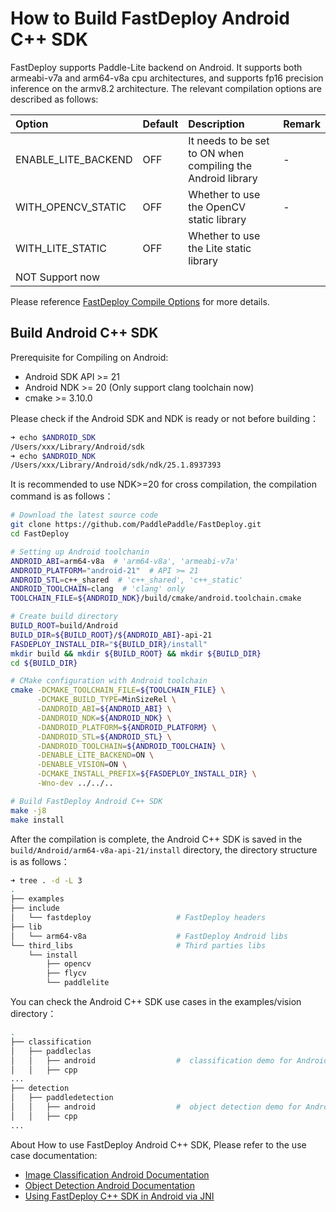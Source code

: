 # How to Build FastDeploy Android C++ SDK

FastDeploy supports Paddle-Lite backend on Android. It supports both armeabi-v7a and arm64-v8a cpu architectures, and supports fp16 precision inference on the armv8.2 architecture. The relevant compilation options are described as follows:

|Option|Default|Description|Remark|  
|:---|:---|:---|:---|  
|ENABLE_LITE_BACKEND|OFF|It needs to be set to ON when compiling the Android library| - |
|WITH_OPENCV_STATIC|OFF|Whether to use the OpenCV static library| - |
|WITH_LITE_STATIC|OFF|Whether to use the Lite static library
| NOT Support now |

Please reference [FastDeploy Compile Options](./README.md) for more details.

## Build Android C++ SDK

Prerequisite for Compiling on Android:  

- Android SDK API >= 21  
- Android NDK >= 20 (Only support clang toolchain now)
- cmake >= 3.10.0  

Please check if the Android SDK and NDK is ready or not before building：  
```bash
➜ echo $ANDROID_SDK  
/Users/xxx/Library/Android/sdk  
➜ echo $ANDROID_NDK
/Users/xxx/Library/Android/sdk/ndk/25.1.8937393
```
It is recommended to use NDK>=20 for cross compilation, the compilation command is as follows：
```bash
# Download the latest source code
git clone https://github.com/PaddlePaddle/FastDeploy.git
cd FastDeploy  

# Setting up Android toolchanin
ANDROID_ABI=arm64-v8a  # 'arm64-v8a', 'armeabi-v7a'
ANDROID_PLATFORM="android-21"  # API >= 21
ANDROID_STL=c++_shared  # 'c++_shared', 'c++_static'
ANDROID_TOOLCHAIN=clang  # 'clang' only
TOOLCHAIN_FILE=${ANDROID_NDK}/build/cmake/android.toolchain.cmake

# Create build directory
BUILD_ROOT=build/Android
BUILD_DIR=${BUILD_ROOT}/${ANDROID_ABI}-api-21
FASDEPLOY_INSTALL_DIR="${BUILD_DIR}/install"
mkdir build && mkdir ${BUILD_ROOT} && mkdir ${BUILD_DIR}
cd ${BUILD_DIR}

# CMake configuration with Android toolchain
cmake -DCMAKE_TOOLCHAIN_FILE=${TOOLCHAIN_FILE} \
      -DCMAKE_BUILD_TYPE=MinSizeRel \
      -DANDROID_ABI=${ANDROID_ABI} \
      -DANDROID_NDK=${ANDROID_NDK} \
      -DANDROID_PLATFORM=${ANDROID_PLATFORM} \
      -DANDROID_STL=${ANDROID_STL} \
      -DANDROID_TOOLCHAIN=${ANDROID_TOOLCHAIN} \
      -DENABLE_LITE_BACKEND=ON \
      -DENABLE_VISION=ON \
      -DCMAKE_INSTALL_PREFIX=${FASDEPLOY_INSTALL_DIR} \
      -Wno-dev ../../..

# Build FastDeploy Android C++ SDK
make -j8
make install  
```  
After the compilation is complete, the Android C++ SDK is saved in the `build/Android/arm64-v8a-api-21/install` directory, the directory structure is as follows：  
```bash
➜ tree . -d -L 3
.
├── examples
├── include
│   └── fastdeploy                   # FastDeploy headers
├── lib
│   └── arm64-v8a                    # FastDeploy Android libs
└── third_libs                       # Third parties libs
    └── install
        ├── opencv
        ├── flycv
        └── paddlelite
```
You can check the Android C++ SDK use cases in the examples/vision directory：
```bash  
.
├── classification
│   ├── paddleclas
│   │   ├── android                  #  classification demo for Android
│   │   ├── cpp
...
├── detection
│   ├── paddledetection
│   │   ├── android                  #  object detection demo for Android
│   │   ├── cpp
...
```
About How to use FastDeploy Android C++ SDK, Please refer to the use case documentation:  
- [Image Classification Android Documentation](../../../examples/vision/classification/paddleclas/android/README.md)  
- [Object Detection Android Documentation](../../../examples/vision/detection/paddledetection/android/README.md)  
- [Using FastDeploy C++ SDK in Android via JNI](../../en/faq/use_cpp_sdk_on_android.md)
